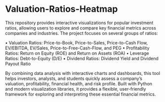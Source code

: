 # Valuation-Ratios-Heatmap
This repository provides interactive visualizations for popular investment ratios, allowing users to explore and compare key financial metrics across companies and industries. The project focuses on several groups of ratios:

• Valuation Ratios: Price-to-Book, Price-to-Sales, Price-to-Cash Flow, EV/EBITDA, EV/Sales, Price-to-Free-Cash-Flow, and PEG
• Profitability Ratios: Return on Equity (ROE) and Return on Assets (ROA)
• Leverage Ratios: Debt-to-Equity (D/E)
• Dividend Ratios: Dividend Yield and Dividend Payout Ratio

By combining data analysis with interactive charts and dashboards, this tool helps investors, analysts, and students quickly assess a company’s valuation, profitability, financial health, and risk profile. Built with Python and modern visualization libraries, it provides a flexible, user-friendly framework for exploring and interpreting these essential financial metrics.
